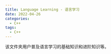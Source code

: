 ```yaml
---
title: Language Learning - 语言学习
date: 2022-04-26
categories:
  - C++
tags:
  - C++
---
```


该文件夹用户普及语言学习的基础知识和进阶知识等。
